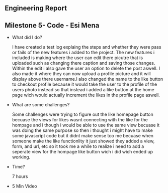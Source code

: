 ## Engineering Report
## Milestone 5- Code - Esi Mena
- What did I do?
  
  I have created a test log explaing the steps and whether they were pass or fails of the new features i added to the project. The new features i included is making
  where the user can edit there picutre that is uploaded such as changing there caption and saving those changes. Within the edit i also gave the user an option to delete
  the post aswell. I also made it where they can now upload a profile picture and it will display above there username.I also changed the name to the like button  to checkout
  profile because it would take the user to the profile of the users photo instead so that instead i added a like button at the home page wich would actually increment the likes in the
  profile page aswell.

 - What are some challenges?

   Some challenges were trying to figure out the like homepage button becuase the views for likes wasnt connecting with the like for the hompage and i though i would be
   able to use the same view becuase it was doing the same purpose so then i thought i might have to make some javascript code but it didnt make sense too me becuase when someone make the like
   functionlity it just showed they added a view, form, and url, etc  so it took me a while to realize i need to add a seperate view for the hompage like button wich i did
   wich ended up working.

 - Time?
   
   7 hours

 - 5 Min Video
 
    
  
